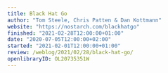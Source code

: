 ```yaml
---
title: Black Hat Go
author: "Tom Steele, Chris Patten & Dan Kottmann"
website: "https://nostarch.com/blackhatgo"
finished: "2021-02-28T12:00:00+01:00"
date: "2020-07-05T12:00:00+02:00"
started: "2021-02-01T12:00:00+01:00"
review: /weblog/2021/02/28/black-hat-go/
openlibraryID: OL20735351W
---
```

